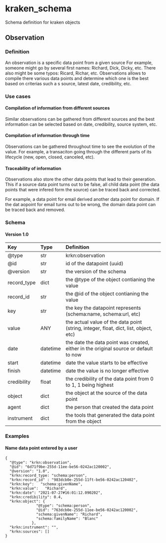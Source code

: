 # kraken_schema
Schema definition for kraken objects


## Observation
### Definition
An observation is a specific data point from a given source
For example, someone might go by several first names: Richard, Dick, Dicky, etc. There also might be some typos: Ricard, Richar, etc. 
Observations allows to compile there various data points and determine which one is the best based on criterias such a s source, latest date, credibility, etc. 

### Use cases

#### Compilation of information from different sources
Similar observations can be gathered from different sources and the best information can be selected based on date, credibility, source system, etc.

#### Compilation of information through time
Observations can be gathered throughout time to see the evolution of the value. For example, a transaciton going through the different parts of its lifecycle (new, open, closed, canceled, etc).

#### Traceability of information
Observations also store the other data points that lead to their generation. This if a source data point turns out to be false, all child data point (the data points that were infered form the source) can be traced back and corrected. 

For example, a data point for email derived another data point for domain. If the dat aopoint for email turns out to be wrong, the domain data point can be traced back and removed. 


### Schema

#### Version 1.0
|Key | Type | Definition |
| :--- | :--- | :--- |
| @type | str           | krkn:observation |
| @id | str             | id of the datapoint (uuid) |
| @version | str        | the version of the schema |
| record_type | dict    |  the @type of the object contianing the value |
| record_id | str       | the @id of the object contianing the value |
| key | str             | the key the datapoint represents (schema:name, schema:url, etc) |
| value | ANY           | the actual value of the data point (string, integer, float, dict, list, object, etc) |
| date | datetime       | the date the data point was created, either in the original source or default to now |
| start | datetime      | date the value starts to be effective |
| finish | datetime     | date the value is no longer effective |
| credibility | float   | the credibility of the data point from 0 to 1, 1 being highest |
| object | dict         | the object at the source of the data point |
| agent | dict          | the person that created the data point |
| instrument | dict     | the tools that generated the data point from the object |


### Examples

#### Name data point entered by a user
```
{
  "@type": "krkn:observation",
  "@id": "6d71f9be-255d-11ee-be56-0242ac120002",
  "@version": "1.0",
  "krkn:record_type: "schema:person",
  "krkn:record_id" : "983dcb0e-255d-11ft-be56-0242ac120402",
  "krkn:key":   "schema:givenName",
  "krkn:value":   "Richard",
  "krkn:date": "2021-07-27#16:01:12.090202",
  "krkn:credibility": 0.4,
  "krkn:object": {
              "@type": "schema:person",
              "@id": "763dcb0e-255d-11ee-be56-0242ac120002",
              "schema:givenName": "Richard",
              "schema:familyName": "Blanc"
            },
  "krkn:instrument": "",
  "krkn:sources": []
}

```
  
